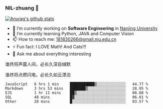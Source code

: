 ### NIL-zhuang 👋

<!--
**NIL-zhuang/NIL-zhuang** is a ✨ _special_ ✨ repository because its `README.md` (this file) appears on your GitHub profile.

Here are some ideas to get you started:

- 🔭 I’m currently working on ...
- 🌱 I’m currently learning ...
- 👯 I’m looking to collaborate on ...
- 🤔 I’m looking for help with ...
- 💬 Ask me about ...
- 📫 How to reach me: ...
- 😄 Pronouns: ...
- ⚡ Fun fact: ...
-->

[![Anurag's github stats](https://github-readme-stats.vercel.app/api?username=NIL-zhuang)](https://github.com/anuraghazra/github-readme-stats)

- 🔭 I’m currently working on **Software Engineering** in [Nanjing University](https://www.nju.edu.cn/)
- 🌱 I’m currently learning Python, JAVA and Computer Vision
- 📫 How to reach me: 181830266@smail.nju.edu.cn
- ⚡ Fun fact: I LOVE Math! And Cats!!!
- 💬 Ask me about everything interesting

谁终将声震人间，必长久深自缄默

谁终将点燃闪电，必长久如云漂泊

<!--START_SECTION:waka-->
```text
JavaScript   6 hrs 1 min     ███████████▒░░░░░░░░░░░░░   44.77 % 
Markdown     3 hrs 53 mins   ███████▒░░░░░░░░░░░░░░░░░   28.95 % 
EJS          1 hr 11 mins    ██▒░░░░░░░░░░░░░░░░░░░░░░   08.88 % 
SQL          48 mins         █▓░░░░░░░░░░░░░░░░░░░░░░░   06.01 % 
Other        28 mins         █░░░░░░░░░░░░░░░░░░░░░░░░   03.57 % 
```
<!--END_SECTION:waka-->
